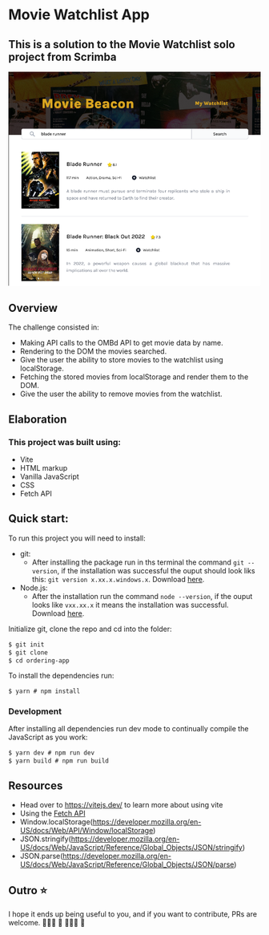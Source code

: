 # Movie Watchlist App

## This is a solution to the Movie Watchlist solo project from Scrimba

<div align="center">
    <img src="./images/movie-beacon-screenshot.png">
</div>

## Overview

The challenge consisted in:

-   Making API calls to the OMBd API to get movie data by name.
-   Rendering to the DOM the movies searched.
-   Give the user the ability to store movies to the watchlist using localStorage.
-   Fetching the stored movies from localStorage and render them to the DOM.
-   Give the user the ability to remove movies from the watchlist.

## Elaboration

### This project was built using:

-   Vite
-   HTML markup
-   Vanilla JavaScript
-   CSS
-   Fetch API

## Quick start:

To run this project you will need to install:

-   git:
    -   After installing the package run in ths terminal the command `git --version`, if the installation was successful the ouput should look liks this: `git version x.xx.x.windows.x`. Download [here](https://git-scm.com/).
-   Node.js:
    -   After the installation run the command `node --version`, if the ouput looks like `vxx.xx.x` it means the installation was successful. Download [here](https://nodejs.org/en/).

Initialize git, clone the repo and cd into the folder:

```
$ git init
$ git clone
$ cd ordering-app
```

To install the dependencies run:

```
$ yarn # npm install
```

### Development

After installing all dependencies run dev mode to continually compile the JavaScript as you work:

```
$ yarn dev # npm run dev
$ yarn build # npm run build
```

## Resources

-   Head over to https://vitejs.dev/ to learn more about using vite
-   Using the [Fetch API](https://developer.mozilla.org/en-US/docs/Web/API/Fetch_API/Using_Fetch)
-   Window.localStorage(https://developer.mozilla.org/en-US/docs/Web/API/Window/localStorage)
-   JSON.stringify(https://developer.mozilla.org/en-US/docs/Web/JavaScript/Reference/Global_Objects/JSON/stringify)
-   JSON.parse(https://developer.mozilla.org/en-US/docs/Web/JavaScript/Reference/Global_Objects/JSON/parse)

## Outro ⭐️

I hope it ends up being useful to you, and if you want to contribute, PRs are welcome. 👩🏻‍💻 🎉 👨🏻‍💻 🎉
